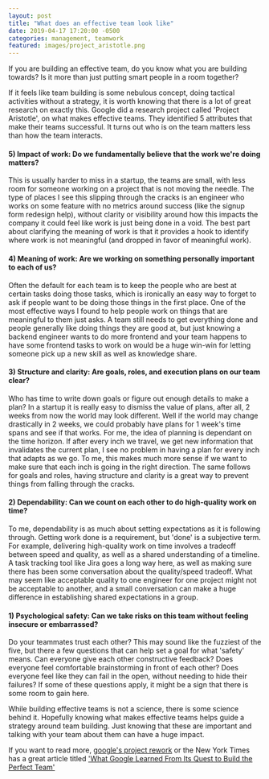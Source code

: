 ```yaml
---
layout: post
title: "What does an effective team look like"
date: 2019-04-17 17:20:00 -0500
categories: management, teamwork
featured: images/project_aristotle.png
---
```


If you are building an effective team, do you know what you are building towards?
Is it more than just putting smart people in a room together?

If it feels like team building is some nebulous concept, doing tactical activities
without a strategy, it is worth knowing that there is a lot of great research on exactly this.
Google did a research project called
'Project Aristotle', on what makes effective teams. They identified 5 attributes that make
their teams successful. It turns out who is on the team matters less than how the team interacts.

#### 5) Impact of work: Do we fundamentally believe that the work we're doing matters?
This is usually harder to miss in a startup,
the teams are small, with less room for someone working
on a project that is not moving the needle. The type of places I see this slipping through the cracks is an engineer
who works on some feature with no metrics around success (like the signup form redesign help),
without clarity or visibility around how this impacts the company it could
feel like work is just being done in a void. The best part about clarifying the
meaning of work is that it provides a hook to identify where work is not meaningful
(and dropped in favor of meaningful work).

#### 4) Meaning of work: Are we working on something personally important to each of us?
Often the default for each team is to keep the people who are best at certain tasks doing those tasks, which is ironically an easy way to forget to ask if people want to be doing those things in the first place. One of the most effective ways I found to help people work on things that are meaningful to them just asks. A team still needs to get everything done and people generally like doing things they are good at, but just knowing a backend engineer wants to do more frontend and your team happens to have some frontend tasks to work on would be a huge win-win for letting
someone pick up a new skill as well as knowledge share.

#### 3) Structure and clarity: Are goals, roles, and execution plans on our team clear?
Who has time to write down goals or figure out enough details to make a plan? In a startup it is really easy to dismiss the value of plans, after all, 2 weeks from now the world may look different. Well if the world may change drastically in 2 weeks, we could probably have plans for 1 week's time spans and see if that works. For me, the idea of planning is dependant on the time horizon. If after every inch we travel,
we get new information that invalidates the current plan, I see no problem in having a plan for every inch that adapts as we go. To me, this makes much more sense if we want to make sure that each inch is going in the right direction. The same follows for goals and roles, having structure and clarity is a great way to prevent things from falling through
the cracks.

#### 2) Dependability: Can we count on each other to do high-quality work on time?
To me, dependability is as much about setting expectations as it is following through. Getting work done is a requirement, but 'done' is a subjective term. For example, delivering high-quality work on time involves a tradeoff between speed and quality, as well as a shared understanding of a timeline. A task tracking tool like Jira goes a long way here, as well as making sure there has been some conversation
about the quality/speed tradeoff. What may seem like acceptable quality to one engineer for one project might not be acceptable to another, and a small conversation can make a huge difference in establishing shared expectations in a group.

#### 1) Psychological safety: Can we take risks on this team without feeling insecure or embarrassed?
Do your teammates trust each other? This may sound like the fuzziest of the five, but there a few questions that can help set a goal for what 'safety' means. Can everyone give each other constructive feedback? Does everyone feel comfortable brainstorming in front of each other? Does everyone feel like they can fail in the open, without needing
to hide their failures? If some of these questions apply, it might be a sign that there is some room to gain here.

While building effective teams is not a science, there is some science behind it. Hopefully knowing what makes effective teams helps guide a strategy around team building. Just knowing that these are important and talking with your team about them
can have a huge impact.

If you want to read more, [google's project rework][rework] or the New York Times
has a great article titled ['What Google Learned From Its Quest to Build the Perfect Team'][nyt]

[rework]: https://rework.withgoogle.com/print/guides/5721312655835136
[nyt]: https://www.nytimes.com/2016/02/28/magazine/what-google-learned-from-its-quest-to-build-the-perfect-team.html
